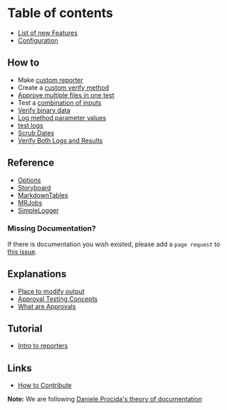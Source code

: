 # Table of contents

-   [List of new Features](features.md)
-   [Configuration](configuration.md)

## How to

-   Make [custom reporter](how_to/create_a_custom_reporter.md)
-   Create a [custom verify method](how_to/create_custom_verify_methods.md)
-   [Approve multiple files in one test](how_to/multiple_approvals_per_test.md)
-   Test a [combination of inputs](how_to/test_combinations_of_inputs.md)
-   [Verify binary data](how_to/verify-binary.md)
-   [Log method parameter values](how_to/log_method_parameter_values.md)
-   [test logs](how_to/test_logs.md)
-   [Scrub Dates](how_to/scrub_dates.md)
-   [Verify Both Logs and Results](how_to/verify_both_logs_and_results.md)

## Reference

-   [Options](reference/options.md)
-   [Storyboard](reference/storyboard.md)
-   [MarkdownTables](reference/markdown_table.md)
-   [MRJobs](reference/mr_job.md)
-   [SimpleLogger](reference/simple_logger.md)

### Missing Documentation?

If there is documentation you wish existed, please add a `page request` to [this issue](https://github.com/approvals/ApprovalTests.Python/issues/135).

## Explanations

-   [Place to modify output](https://github.com/approvals/ApprovalTests.Documentation/blob/main/explanations/creating_output.md)
-   [Approval Testing Concepts](https://github.com/approvals/ApprovalTests.Documentation/blob/main/explanations/approval_testing.md)
-   [What are Approvals](https://github.com/approvals/ApprovalTests.Documentation/blob/main/explanations/what_are_approvals.md)

## Tutorial

-   [Intro to reporters](tutorial/intro-to-reporters.md)

## Links

-   [How to Contribute](Contribute.md)

**Note:** We are following [Daniele Procida's theory of documentation](https://documentation.divio.com)

